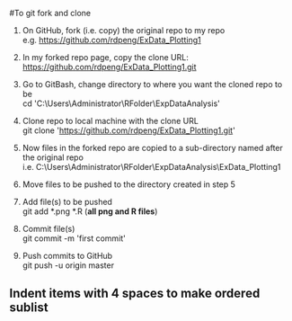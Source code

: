 #To git fork and clone   

1. On GitHub, fork (i.e. copy) the original repo to my repo   
e.g. https://github.com/rdpeng/ExData_Plotting1   

2. In my forked repo page, copy the clone URL: https://github.com/rdpeng/ExData_Plotting1.git   

3. Go to GitBash, change directory to where you want the cloned repo to be   	
cd 'C:\Users\Administrator\RFolder\ExpDataAnalysis'   

4. Clone repo to local machine with the clone URL   
git clone 'https://github.com/rdpeng/ExData_Plotting1.git'   

5. Now files in the forked repo are copied to a sub-directory named after the original repo   
   i.e. C:\Users\Administrator\RFolder\ExpDataAnalysis\ExData_Plotting1   

6. Move files to be pushed to the directory created in step 5   

7. Add file(s) to be pushed   
git add \*.png \*.R  (**all png and R files**)

8. Commit file(s)    
git commit -m 'first commit'   

9. Push commits to GitHub   
git push -u origin master


## Indent items with 4 spaces to make ordered sublist